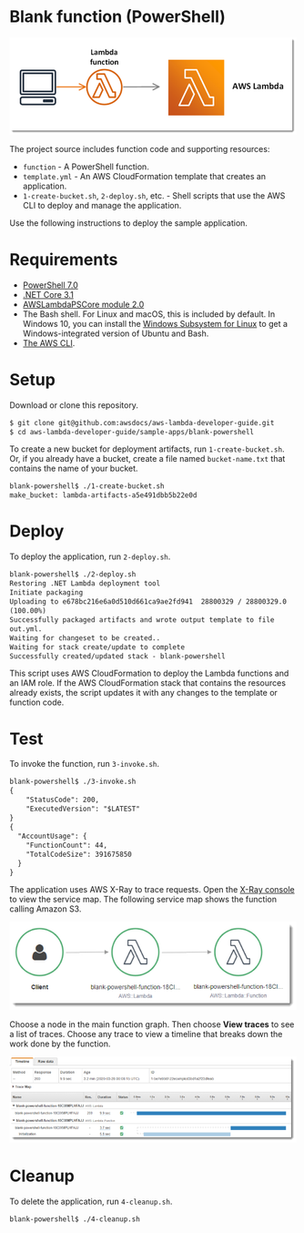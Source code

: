 # Blank function (PowerShell)

![Architecture](/sample-apps/blank-powershell/images/sample-blank-powershell.png)

The project source includes function code and supporting resources:

- `function` - A PowerShell function.
- `template.yml` - An AWS CloudFormation template that creates an application.
- `1-create-bucket.sh`, `2-deploy.sh`, etc. - Shell scripts that use the AWS CLI to deploy and manage the application.

Use the following instructions to deploy the sample application.

# Requirements
- [PowerShell 7.0](https://docs.microsoft.com/en-us/powershell/scripting/install/installing-powershell#powershell-core)
- [.NET Core 3.1](https://www.microsoft.com/net/download)
- [AWSLambdaPSCore module 2.0](https://www.powershellgallery.com/packages/AWSLambdaPSCore/2.0.0.0)
- The Bash shell. For Linux and macOS, this is included by default. In Windows 10, you can install the [Windows Subsystem for Linux](https://docs.microsoft.com/en-us/windows/wsl/install-win10) to get a Windows-integrated version of Ubuntu and Bash.
- [The AWS CLI](https://docs.aws.amazon.com/cli/latest/userguide/cli-chap-install.html).

# Setup
Download or clone this repository.

    $ git clone git@github.com:awsdocs/aws-lambda-developer-guide.git
    $ cd aws-lambda-developer-guide/sample-apps/blank-powershell

To create a new bucket for deployment artifacts, run `1-create-bucket.sh`. Or, if you already have a bucket, create a file named `bucket-name.txt` that contains the name of your bucket.

    blank-powershell$ ./1-create-bucket.sh
    make_bucket: lambda-artifacts-a5e491dbb5b22e0d

# Deploy
To deploy the application, run `2-deploy.sh`.

    blank-powershell$ ./2-deploy.sh
    Restoring .NET Lambda deployment tool
    Initiate packaging
    Uploading to e678bc216e6a0d510d661ca9ae2fd941  28800329 / 28800329.0  (100.00%)
    Successfully packaged artifacts and wrote output template to file out.yml.
    Waiting for changeset to be created..
    Waiting for stack create/update to complete
    Successfully created/updated stack - blank-powershell

This script uses AWS CloudFormation to deploy the Lambda functions and an IAM role. If the AWS CloudFormation stack that contains the resources already exists, the script updates it with any changes to the template or function code.

# Test
To invoke the function, run `3-invoke.sh`.

    blank-powershell$ ./3-invoke.sh
    {
        "StatusCode": 200,
        "ExecutedVersion": "$LATEST"
    }
    {
      "AccountUsage": {
        "FunctionCount": 44,
        "TotalCodeSize": 391675850
      }
    }

The application uses AWS X-Ray to trace requests. Open the [X-Ray console](https://console.aws.amazon.com/xray/home#/service-map) to view the service map. The following service map shows the function calling Amazon S3.

![Service Map](/sample-apps/blank-powershell/images/blank-powershell-servicemap.png)

Choose a node in the main function graph. Then choose **View traces** to see a list of traces. Choose any trace to view a timeline that breaks down the work done by the function.

![Trace](/sample-apps/blank-powershell/images/blank-powershell-trace.png)

# Cleanup
To delete the application, run `4-cleanup.sh`.

    blank-powershell$ ./4-cleanup.sh
